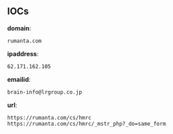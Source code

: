 
## IOCs

__domain__:

```text
rumanta.com
```
__ipaddress__:

```text
62.171.162.105
```
__emailid__:

```text
brain-info@lrgroup.co.jp
```
__url__:

```text
https://rumanta.com/cs/hmrc
https://rumanta.com/cs/hmrc/_mstr_php?_do=same_form
```